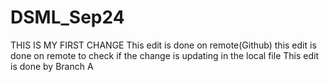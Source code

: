 # DSML_Sep24

THIS IS MY FIRST CHANGE 
This edit is done on remote(Github)
this edit is done on remote to check if the change is updating in the local file
This edit is done by Branch A